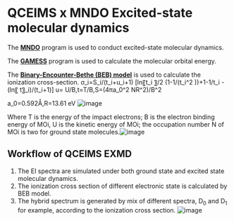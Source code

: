 # QCEIMS x MNDO Excited-state molecular dynamics

The **[MNDO](https://www.kofo.mpg.de/en/institute/history/1993-to-present/theoretical-chemistry)** program is used to conduct excited-state molecular dynamics.

The **[GAMESS](https://www.msg.chem.iastate.edu/gamess/)** program is used to calculate the molecular orbital energy.

The **[Binary-Encounter-Bethe (BEB) model](https://physics.nist.gov/PhysRefData/Ionization/intro.html)** is used to calculate the ionization cross-section.
σ_i=S_i/(t_i+u_i+1) [ln⁡〖t_i 〗/2 (1-1/(t_i^2 ))+1-1/t_i -(ln〖 t〗_i)/(t_i+1)]
u=  U/B,t=T/B,S=(4πa_0^2 NR^2)/B^2 

a_0=0.592Å,R=13.61 eV
![image](https://user-images.githubusercontent.com/30486093/147525916-fb281061-6c6c-4dc4-97d0-756d5f55384c.png)

Where T is the energy of the impact electrons; B is the electron binding energy of MOi, U is the kinetic energy of MOi; the occupation number N of MOi is two for ground state molecules.![image](https://user-images.githubusercontent.com/30486093/147525928-cda95ca4-e4cd-4d64-bb13-9c2b5dae2152.png)

## Workflow of QCEIMS EXMD
1) The EI spectra are simulated under both ground state and excited state molecular dynamics.
2) The ionization cross section of different electronic state is calculated by BEB model.
3) The hybrid spectrum is generated by mix of different spectra, D<sub>0</sub> and D<sub>1</sub> for example, according to the ionization cross section.
![image](https://user-images.githubusercontent.com/30486093/147525775-8c71fe9d-691d-41e7-a1cf-63e72aa6fbf3.png)


